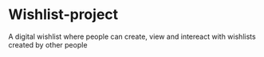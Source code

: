 # Wishlist-project

A digital wishlist where people can create, view and intereact with wishlists created by other people
